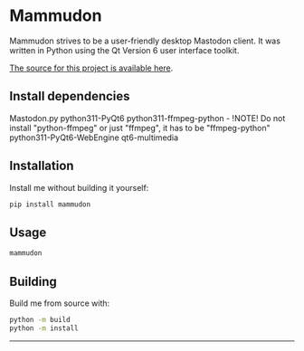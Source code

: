 # Mammudon

Mammudon strives to be a user-friendly desktop Mastodon client. It was written
in Python using the Qt Version 6 user interface toolkit.

[The source for this project is available here][src].

## Install dependencies

Mastodon.py
python311-PyQt6
python311-ffmpeg-python  - !NOTE! Do not install "python-ffmpeg" or just "ffmpeg", it has to be "ffmpeg-python"
python311-PyQt6-WebEngine
qt6-multimedia

## Installation

Install me without building it yourself:

```bash
pip install mammudon
```

## Usage
```bash
mammudon
```

## Building

Build me from source with:

```bash
python -m build
python -m install
```

----

[src]: https://github.com/eisfuchs-de/mammudon

